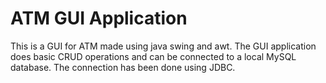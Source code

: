 # ATM GUI Application
This is a GUI for ATM made using java swing and awt.
The GUI application does basic CRUD operations and can be connected to a local MySQL database. The connection has been done using JDBC.
